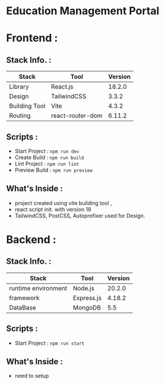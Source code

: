 # Education Management Portal

# Frontend :

## Stack Info. :

| Stack         | Tool             | Version |
| ------------- | ---------------- | ------- |
| Library       | React.js         | 18.2.0  |
| Design        | TailwindCSS      | 3.3.2   |
| Building Tool | Vite             | 4.3.2   |
| Routing       | react-router-dom | 6.11.2  |

## Scripts :

- Start Project : `npm run dev`
- Create Build : `npm run build`
- Lint Project : `npm run lint`
- Preview Build : `npm run preview`

## What's Inside :

- project created using vite building tool ,
- react script init. with version 18
- TailwindCSS, PostCSS, Autoprefixer used for Design.

# Backend :

## Stack Info. :

| Stack               | Tool       | Version |
| ------------------- | ---------- | ------- |
| runtime environment | Node.js    | 20.2.0  |
| framework           | Express.js | 4.18.2  |
| DataBase            | MongoDB    | 5.5     |

## Scripts :

- Start Project : `npm run start`

## What's Inside :

- need to setup
